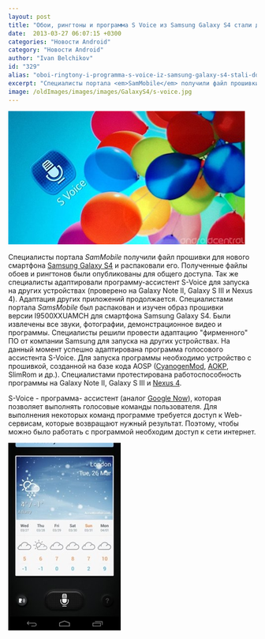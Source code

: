 ```yaml
---
layout: post
title: "Обои, рингтоны и программа S Voice из Samsung Galaxy S4 стали доступны для всех желающих"
date:  2013-03-27 06:07:15 +0300
categories: "Новости Android"
category: "Новости Android"
author: "Ivan Belchikov"
id: "329"
alias: "oboi-ringtony-i-programma-s-voice-iz-samsung-galaxy-s4-stali-dostupny-dlya-vsekh-zhelayushchikh"
excerpt: "Специалисты портала <em>SamMobile</em> получили файл прошивки для нового смартфона Samsung Galaxy S4 и распаковали его. Полученные файлы обоев и рингтонов были опубликованы для общего доступа. Так же специалисты адаптировали программу-ассистент S-Voice для запуска на других устройствах (проверено на Galaxy Note II, Galaxy S III и Nexus 4). Адаптация других приложений продолжается."
image: /oldImages/images/images/GalaxyS4/s-voice.jpg
---
```

<img src="/oldImages/images/images/GalaxyS4/s-voice.jpg" alt="S-Voice" >

Специалисты портала <em>SamMobile</em> получили файл прошивки для нового смартфона <a href="index.php?option=com_content&amp;view=article&amp;id=316&amp;catid=8&amp;Itemid=102">Samsung Galaxy S4</a> и распаковали его. Полученные файлы обоев и рингтонов были опубликованы для общего доступа. Так же специалисты адаптировали программу-ассистент S-Voice для запуска на других устройствах (проверено на Galaxy Note II, Galaxy S III и Nexus 4). Адаптация других приложений продолжается.
Специалистами портала <em>SamsMobile</em> был распакован и изучен образ прошивки версии I9500XXUAMCH для смартфона Samsung Galaxy S4. Были извлечены все звуки, фотографии, демонстрационное видео и программы. Специалисты решили провести адаптацию "фирменного" ПО от компании Samsung для запуска на других устройствах. На данный момент успешно адаптирована программа голосового ассистента S-Voice. Для запуска программы необходимо устройство с прошивкой, созданной на базе кода AOSP (<a href="index.php?option=com_content&amp;view=article&amp;id=242&amp;catid=8&amp;Itemid=102">CyanogenMod</a>, <a href="index.php?option=com_content&amp;view=article&amp;id=119&amp;catid=8&amp;Itemid=102">AOKP</a>, SlimRom и др.). Специалистами протестирована работоспособность программы на Galaxy Note II, Galaxy S III и <a href="index.php?option=com_content&amp;view=article&amp;id=73&amp;catid=8&amp;Itemid=102">Nexus 4</a>.

S-Voice - программа- ассистент (аналог <a href="index.php?option=com_content&amp;view=article&amp;id=129&amp;catid=8&amp;Itemid=102">Google Now</a>), которая позволяет выполнять голосовые команды пользователя. Для выполнения некоторых команд программе требуется доступ к Web-сервисам, которые возвращают нужный результат. Поэтому, чтобы можно было работать с программой необходим доступ к сети интернет.

<img src="/oldImages/images/images/GalaxyS4/s-voice-2.jpg" alt="S-Voice Galaxy S4" >

 
